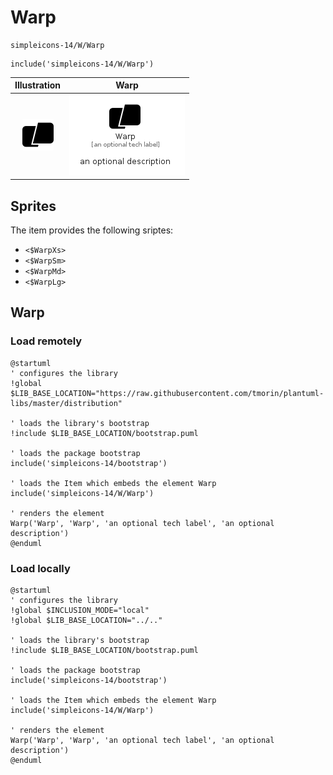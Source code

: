 # Warp


```text
simpleicons-14/W/Warp
```

```text
include('simpleicons-14/W/Warp')
```



| Illustration | Warp |
| :---: | :---: |
| ![illustration for Illustration](../../simpleicons-14/W/Warp.png) | ![illustration for Warp](../../simpleicons-14/W/Warp.Local.png) |



## Sprites
The item provides the following sriptes:

- `<$WarpXs>`
- `<$WarpSm>`
- `<$WarpMd>`
- `<$WarpLg>`





## Warp

### Load remotely
```plantuml
@startuml
' configures the library
!global $LIB_BASE_LOCATION="https://raw.githubusercontent.com/tmorin/plantuml-libs/master/distribution"

' loads the library's bootstrap
!include $LIB_BASE_LOCATION/bootstrap.puml

' loads the package bootstrap
include('simpleicons-14/bootstrap')

' loads the Item which embeds the element Warp
include('simpleicons-14/W/Warp')

' renders the element
Warp('Warp', 'Warp', 'an optional tech label', 'an optional description')
@enduml
```

### Load locally
```plantuml
@startuml
' configures the library
!global $INCLUSION_MODE="local"
!global $LIB_BASE_LOCATION="../.."

' loads the library's bootstrap
!include $LIB_BASE_LOCATION/bootstrap.puml

' loads the package bootstrap
include('simpleicons-14/bootstrap')

' loads the Item which embeds the element Warp
include('simpleicons-14/W/Warp')

' renders the element
Warp('Warp', 'Warp', 'an optional tech label', 'an optional description')
@enduml
```

